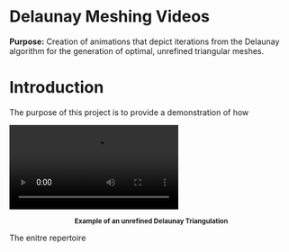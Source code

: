 # Delaunay Meshing Videos
<strong>Purpose:</strong> Creation of animations that depict iterations from the Delaunay algorithm for the generation of optimal, unrefined triangular meshes.

# Introduction

The purpose of this project is to provide a demonstration of how 

<video type="video/mp4" 
       src="https://raw.githubusercontent.com/JerryGreenough/Delaunay-Meshing-Videos/master/images/m9.mp4" 
       data-canonical-src="https://raw.githubusercontent.com/JerryGreenough/Delaunay-Meshing-Videos/master/images/m9.mp4" >
</video>

<p align="center">
    <strong><small>Example of an unrefined Delaunay Triangulation</small></strong>
</p>

The enitre repertoire 



